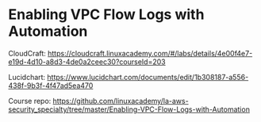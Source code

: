 # Enabling VPC Flow Logs with Automation

CloudCraft: <https://cloudcraft.linuxacademy.com/#/labs/details/4e00f4e7-e19d-4d10-a8d3-4de0a2ceec30?courseId=203>

Lucidchart: <https://www.lucidchart.com/documents/edit/1b308187-a556-438f-9b3f-4f47ad5ea470>

Course repo: <https://github.com/linuxacademy/la-aws-security_specialty/tree/master/Enabling-VPC-Flow-Logs-with-Automation>
